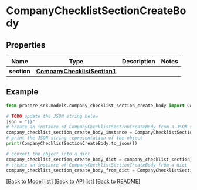 # CompanyChecklistSectionCreateBody


## Properties

Name | Type | Description | Notes
------------ | ------------- | ------------- | -------------
**section** | [**CompanyChecklistSection1**](CompanyChecklistSection1.md) |  | 

## Example

```python
from procore_sdk.models.company_checklist_section_create_body import CompanyChecklistSectionCreateBody

# TODO update the JSON string below
json = "{}"
# create an instance of CompanyChecklistSectionCreateBody from a JSON string
company_checklist_section_create_body_instance = CompanyChecklistSectionCreateBody.from_json(json)
# print the JSON string representation of the object
print(CompanyChecklistSectionCreateBody.to_json())

# convert the object into a dict
company_checklist_section_create_body_dict = company_checklist_section_create_body_instance.to_dict()
# create an instance of CompanyChecklistSectionCreateBody from a dict
company_checklist_section_create_body_from_dict = CompanyChecklistSectionCreateBody.from_dict(company_checklist_section_create_body_dict)
```
[[Back to Model list]](../README.md#documentation-for-models) [[Back to API list]](../README.md#documentation-for-api-endpoints) [[Back to README]](../README.md)



